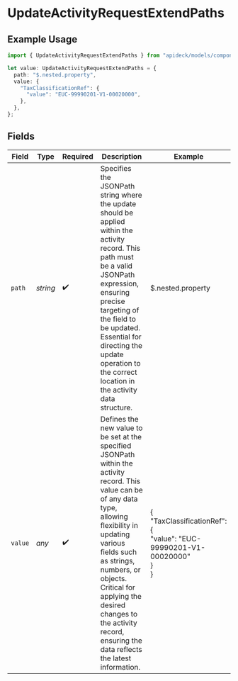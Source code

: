 # UpdateActivityRequestExtendPaths

## Example Usage

```typescript
import { UpdateActivityRequestExtendPaths } from "apideck/models/components";

let value: UpdateActivityRequestExtendPaths = {
  path: "$.nested.property",
  value: {
    "TaxClassificationRef": {
      "value": "EUC-99990201-V1-00020000",
    },
  },
};
```

## Fields

| Field                                                                                                                                                                                                                                                                                                                                | Type                                                                                                                                                                                                                                                                                                                                 | Required                                                                                                                                                                                                                                                                                                                             | Description                                                                                                                                                                                                                                                                                                                          | Example                                                                                                                                                                                                                                                                                                                              |
| ------------------------------------------------------------------------------------------------------------------------------------------------------------------------------------------------------------------------------------------------------------------------------------------------------------------------------------ | ------------------------------------------------------------------------------------------------------------------------------------------------------------------------------------------------------------------------------------------------------------------------------------------------------------------------------------ | ------------------------------------------------------------------------------------------------------------------------------------------------------------------------------------------------------------------------------------------------------------------------------------------------------------------------------------ | ------------------------------------------------------------------------------------------------------------------------------------------------------------------------------------------------------------------------------------------------------------------------------------------------------------------------------------ | ------------------------------------------------------------------------------------------------------------------------------------------------------------------------------------------------------------------------------------------------------------------------------------------------------------------------------------ |
| `path`                                                                                                                                                                                                                                                                                                                               | *string*                                                                                                                                                                                                                                                                                                                             | :heavy_check_mark:                                                                                                                                                                                                                                                                                                                   | Specifies the JSONPath string where the update should be applied within the activity record. This path must be a valid JSONPath expression, ensuring precise targeting of the field to be updated. Essential for directing the update operation to the correct location in the activity data structure.                              | $.nested.property                                                                                                                                                                                                                                                                                                                    |
| `value`                                                                                                                                                                                                                                                                                                                              | *any*                                                                                                                                                                                                                                                                                                                                | :heavy_check_mark:                                                                                                                                                                                                                                                                                                                   | Defines the new value to be set at the specified JSONPath within the activity record. This value can be of any data type, allowing flexibility in updating various fields such as strings, numbers, or objects. Critical for applying the desired changes to the activity record, ensuring the data reflects the latest information. | {<br/>"TaxClassificationRef": {<br/>"value": "EUC-99990201-V1-00020000"<br/>}<br/>}                                                                                                                                                                                                                                                  |
